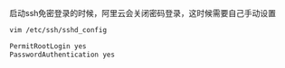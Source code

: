 启动ssh免密登录的时候，阿里云会关闭密码登录，这时候需要自己手动设置  
```sh
vim /etc/ssh/sshd_config
```
```sh
PermitRootLogin yes
PasswordAuthentication yes
```
